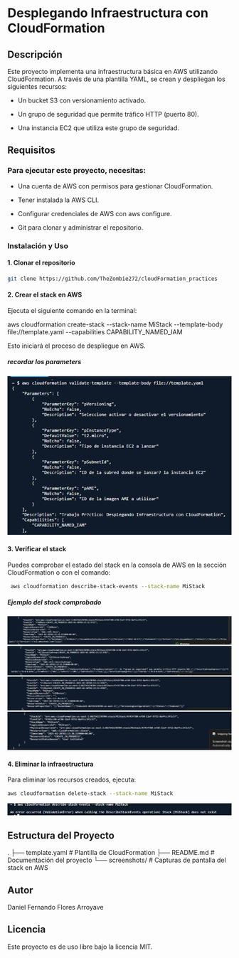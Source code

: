 # Desplegando Infraestructura con CloudFormation

## Descripción

Este proyecto implementa una infraestructura básica en AWS utilizando CloudFormation. A través de una plantilla YAML, se crean y despliegan los siguientes recursos:

- Un bucket S3 con versionamiento activado.

- Un grupo de seguridad que permite tráfico HTTP (puerto 80).

- Una instancia EC2 que utiliza este grupo de seguridad.

## Requisitos

### Para ejecutar este proyecto, necesitas:

- Una cuenta de AWS con permisos para gestionar CloudFormation.

- Tener instalada la AWS CLI.

- Configurar credenciales de AWS con aws configure.

- Git para clonar y administrar el repositorio.

### Instalación y Uso

#### 1. Clonar el repositorio

```bash
git clone https://github.com/TheZombie272/cloudFormation_practices
```


#### 2. Crear el stack en AWS

Ejecuta el siguiente comando en la terminal:

aws cloudformation create-stack --stack-name MiStack --template-body file://template.yaml --capabilities CAPABILITY_NAMED_IAM

Esto iniciará el proceso de despliegue en AWS.

##### recordar los parameters

![AfterRun stack ](img/parameters.png)

#### 3. Verificar el stack

Puedes comprobar el estado del stack en la consola de AWS en la sección CloudFormation o con el comando:

```bash
 aws cloudformation describe-stack-events --stack-name MiStack
```

##### Ejemplo del stack comprobado

![AfterRun stack ](img/afterRun1.png)
![AfterRun stack ](img/afterRun2.png)
![AfterRun stack ](img/afterRun3.png)
![AfterRun stack ](img/afterRun4.png)


#### 4. Eliminar la infraestructura

Para eliminar los recursos creados, ejecuta:

```bash
aws cloudformation delete-stack --stack-name MiStack
```

![eliminated ](img/eliminated.png)

## Estructura del Proyecto

.
├── template.yaml  # Plantilla de CloudFormation
├── README.md      # Documentación del proyecto
└── screenshots/   # Capturas de pantalla del stack en AWS


## Autor

Daniel Fernando Flores Arroyave

## Licencia

Este proyecto es de uso libre bajo la licencia MIT.

